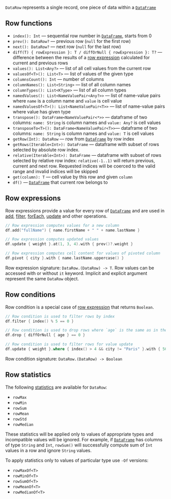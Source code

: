 [//]: # (title: DataRow)
<!---IMPORT org.jetbrains.kotlinx.dataframe.samples.api.DataRowApi-->

`DataRow` represents a single record, one piece of data within a [`DataFrame`](DataFrame.md)

## Row functions

<snippet id="rowFunctions">

* `index(): Int` — sequential row number in [`DataFrame`](DataFrame.md), starts from 0
* `prev(): DataRow?` — previous row (`null` for the first row)
* `next(): DataRow?` — next row (`null` for the last row)
* `diff(T) { rowExpression }: T / diffOrNull { rowExpression }: T?` — difference between the results of a [row expression](DataRow.md#row-expressions) calculated for current and previous rows
* `values(): List<Any?>` — list of all cell values from the current row
* `valuesOf<T>(): List<T>` — list of values of the given type 
* `columnsCount(): Int` — number of columns
* `columnNames(): List<String>` — list of all column names
* `columnTypes(): List<KType>` — list of all column types 
* `namedValues(): List<NameValuePair<Any?>>` — list of name-value pairs where `name` is a column name and `value` is cell value
* `namedValuesOf<T>(): List<NameValuePair<T>>` — list of name-value pairs where value has given type 
* `transpose(): DataFrame<NameValuePair<*>>` — dataframe of two columns: `name: String` is column names and `value: Any?` is cell values
* `transposeTo<T>(): DataFrame<NameValuePair<T>>`— dataframe of two columns: `name: String` is column names and `value: T` is cell values
* `getRow(Int): DataRow` — row from [`DataFrame`](DataFrame.md) by row index
* `getRows(Iterable<Int>): DataFrame` — dataframe with subset of rows selected by absolute row index. 
* `relative(Iterable<Int>): DataFrame` — dataframe with subset of rows selected by relative row index: `relative(-1..1)` will return previous, current and next row. Requested indices will be coerced to the valid range and invalid indices will be skipped
* `get(column): T` — cell value by this row and given `column`
* `df()` — [`DataFrame`](DataFrame.md) that current row belongs to

</snippet>

## Row expressions
Row expressions provide a value for every row of [`DataFrame`](DataFrame.md) and are used in [add](add.md), [filter](filter.md), [forEach](iterate.md), [update](update.md) and other operations.

<!---FUN expressions-->

```kotlin
// Row expression computes values for a new column
df.add("fullName") { name.firstName + " " + name.lastName }

// Row expression computes updated values
df.update { weight }.at(1, 3, 4).with { prev()?.weight }

// Row expression computes cell content for values of pivoted column
df.pivot { city }.with { name.lastName.uppercase() }
```

<dataFrame src="org.jetbrains.kotlinx.dataframe.samples.api.DataRowApi.expressions.html"/>
<!---END-->

Row expression signature: ```DataRow.(DataRow) -> T```. Row values can be accessed with or without ```it``` keyword. Implicit and explicit argument represent the same `DataRow` object.

## Row conditions
Row condition is a special case of [row expression](#row-expressions) that returns `Boolean`. 

<!---FUN conditions-->

```kotlin
// Row condition is used to filter rows by index
df.filter { index() % 5 == 0 }

// Row condition is used to drop rows where `age` is the same as in the previous row
df.drop { diffOrNull { age } == 0 }

// Row condition is used to filter rows for value update
df.update { weight }.where { index() > 4 && city != "Paris" }.with { 50 }
```

<dataFrame src="org.jetbrains.kotlinx.dataframe.samples.api.DataRowApi.conditions.html"/>
<!---END-->

Row condition signature: ```DataRow.(DataRow) -> Boolean```



## Row statistics

<snippet id="rowStatistics">

The following [statistics](summaryStatistics.md) are available for `DataRow`:
* `rowMax`
* `rowMin`
* `rowSum`
* `rowMean`
* `rowStd`
* `rowMedian`

These statistics will be applied only to values of appropriate types and incompatible values will be ignored.
For example, if [`DataFrame`](DataFrame.md) has columns of type `String` and `Int`, `rowSum()` will successfully compute sum of `Int` values in a row and ignore `String` values.

To apply statistics only to values of particular type use `-Of` versions:
* `rowMaxOf<T>`
* `rowMinOf<T>`
* `rowSumOf<T>`
* `rowMeanOf<T>`
* `rowMedianOf<T>`

</snippet>
